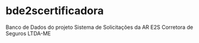 # bde2scertificadora
Banco de Dados do projeto Sistema de Solicitações da AR E2S Corretora de Seguros LTDA-ME
